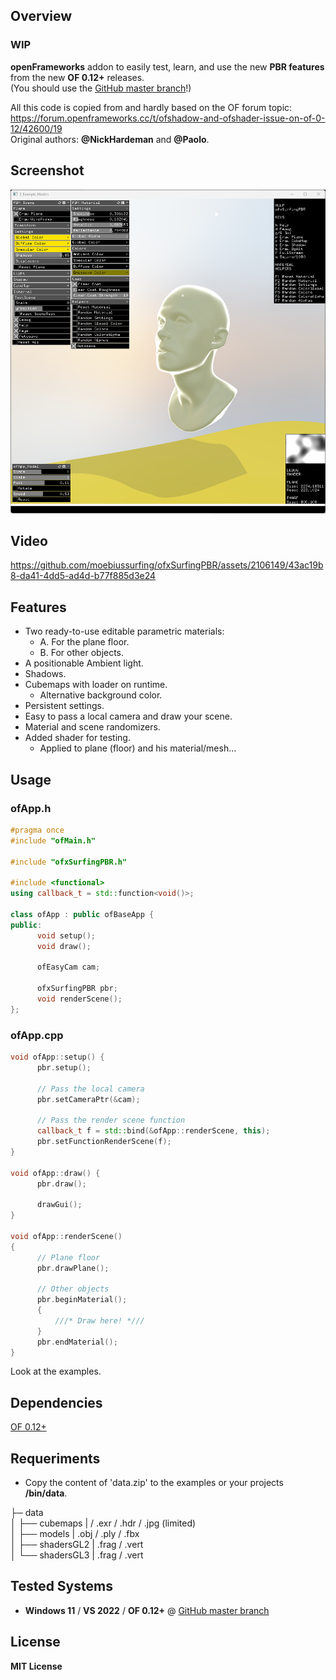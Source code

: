 ## Overview

### WIP 

**openFrameworks** addon to easily test, learn, and use the new **PBR features** from the new **OF 0.12+** releases.  
(You should use the [GitHub master branch](https://github.com/openframeworks/openFrameworks)!)  

All this code is copied from and hardly based on the OF forum topic:  
https://forum.openframeworks.cc/t/ofshadow-and-ofshader-issue-on-of-0-12/42600/19  
Original authors: **@NickHardeman** and **@Paolo**.  

## Screenshot

![](2_Example_Models/Capture.PNG)

## Video

https://github.com/moebiussurfing/ofxSurfingPBR/assets/2106149/43ac19b8-da41-4dd5-ad4d-b77f885d3e24

## Features

- Two ready-to-use editable parametric materials:
  - A. For the plane floor.
  - B. For other objects.
- A positionable Ambient light.
- Shadows.
- Cubemaps with loader on runtime.
  - Alternative background color.
- Persistent settings.
- Easy to pass a local camera and draw your scene.
- Material and scene randomizers.
- Added shader for testing.
  - Applied to plane (floor) and his material/mesh...

## Usage

### ofApp.h
```.cpp
#pragma once
#include "ofMain.h"

#include "ofxSurfingPBR.h"

#include <functional>
using callback_t = std::function<void()>;

class ofApp : public ofBaseApp {
public:
      void setup();
      void draw();

      ofEasyCam cam;

      ofxSurfingPBR pbr;
      void renderScene();
};
```
### ofApp.cpp
```.cpp
void ofApp::setup() {
      pbr.setup();

      // Pass the local camera
      pbr.setCameraPtr(&cam);

      // Pass the render scene function
      callback_t f = std::bind(&ofApp::renderScene, this);
      pbr.setFunctionRenderScene(f);
}

void ofApp::draw() {
      pbr.draw();

      drawGui();
}

void ofApp::renderScene()
{
      // Plane floor
      pbr.drawPlane();

      // Other objects
      pbr.beginMaterial();
      {
          ///* Draw here! *///
      }
      pbr.endMaterial();
}
```

Look at the examples.

## Dependencies

[OF 0.12+](https://github.com/openframeworks/openFrameworks)

## Requeriments 

* Copy the content of 'data.zip' to the examples or your projects **/bin/data**. 

├─ data  
│   ├── cubemaps | / .exr / .hdr / .jpg (limited)  
│   ├── models | .obj / .ply / .fbx  
│   ├── shadersGL2 | .frag / .vert  
│   └── shadersGL3 | .frag / .vert  

## Tested Systems
* **Windows 11** / **VS 2022** / **OF 0.12+** @ [GitHub master branch](https://github.com/openframeworks/openFrameworks)

## License
**MIT License**
